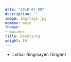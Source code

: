 ```yaml
---
date: "2018-07-09"
description: ""
image: img/tags.jpg
nomenu: main
themen:
- musiker
title: Besetzung
weight: 10
---
```


* Lothar Ringmayer: Dirigent

